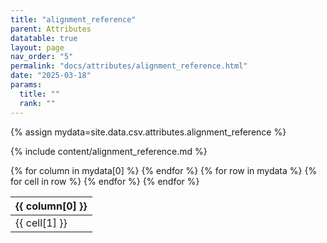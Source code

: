 ```yaml
---
title: "alignment_reference"
parent: Attributes
datatable: true
layout: page
nav_order: "5"
permalink: "docs/attributes/alignment_reference.html"
date: "2025-03-18"
params:
  title: ""
  rank: ""
---
```

{% assign mydata=site.data.csv.attributes.alignment_reference %} 

{% include content/alignment_reference.md %}

<table id="myTable" class="display" style="width:100%">
    <thead>
    {% for column in mydata[0] %}
        <th>{{ column[0] }}</th>
    {% endfor %}
    </thead>
    <tbody>
    {% for row in mydata %}
        <tr>
        {% for cell in row %}
            <td>{{ cell[1] }}</td>
        {% endfor %}
        </tr>
    {% endfor %}
    </tbody>
</table>
<script type="text/javascript">
  $(document).ready(function () {
    $('#myTable').DataTable({
      responsive: true,
      deferRender: false,
      paging: false,
      order: [],
    });
  });
</script>

